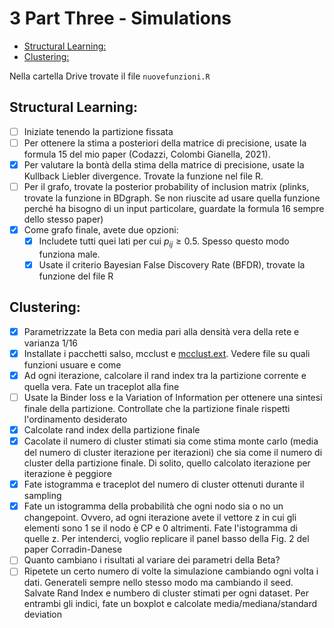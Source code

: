 <!-- omit from toc -->
# 3 Part Three - Simulations

- [Structural Learning:](#structural-learning)
- [Clustering:](#clustering)

Nella cartella Drive trovate il file `nuovefunzioni.R`

## Structural Learning:

- [ ] Iniziate tenendo la partizione fissata
- [ ] Per ottenere la stima a posteriori della matrice di precisione, usate la formula 15 del mio paper (Codazzi, Colombi Gianella, 2021).
- [x] Per valutare la bontà della stima della matrice di precisione, usate la Kullback Liebler divergence. Trovate la funzione nel file R.
- [ ] Per il grafo, trovate la posterior probability of inclusion matrix (plinks, trovate la funzione in BDgraph. Se non riuscite ad usare quella funzione perché ha bisogno di un input particolare, guardate la formula 16 sempre dello stesso paper)
- [x] Come grafo finale, avete due opzioni:
    - [x] Includete tutti quei lati per cui $p_{ij}\geq 0.5$. Spesso questo modo funziona male.
    - [x] Usate il criterio Bayesian False Discovery Rate (BFDR), trovate la funzione del file R

## Clustering:

- [x] Parametrizzate la Beta con media pari alla densità vera della rete e varianza $1/16$
- [x] Installate i pacchetti salso, mcclust e [mcclust.ext](https://github.com/sarawade/mcclust.ext). Vedere file su quali funzioni usuare e come
- [x] Ad ogni iterazione, calcolare il rand index tra la partizione corrente e quella vera. Fate un traceplot alla fine
- [ ] Usate la Binder loss e la Variation of Information per ottenere una sintesi finale della partizione. Controllate che la partizione finale rispetti l'ordinamento desiderato
- [x] Calcolate rand index della partizione finale
- [x] Cacolate il numero di cluster stimati sia come stima monte carlo (media del numero di cluster iterazione per iterazioni) che sia come il numero di cluster della partizione finale. Di solito, quello calcolato iterazione per iterazione è peggiore
- [x] Fate istogramma e traceplot del numero di cluster ottenuti durante il sampling
- [x] Fate un istogramma della probabilità che ogni nodo sia o no un changepoint. Ovvero, ad ogni iterazione avete il vettore z in cui gli elementi sono 1 se il nodo è CP e 0 altrimenti. Fate l'istogramma di quelle z. Per intenderci, voglio replicare il panel basso della Fig. 2 del paper Corradin-Danese
- [ ] Quanto cambiano i risultati al variare dei parametri della Beta?
- [ ] Ripetete un certo numero di volte la simulazione cambiando ogni volta i dati. Generateli sempre nello stesso modo ma cambiando il seed. Salvate Rand Index e numbero di cluster stimati per ogni dataset. Per entrambi gli indici, fate un boxplot e calcolate media/mediana/standard deviation
